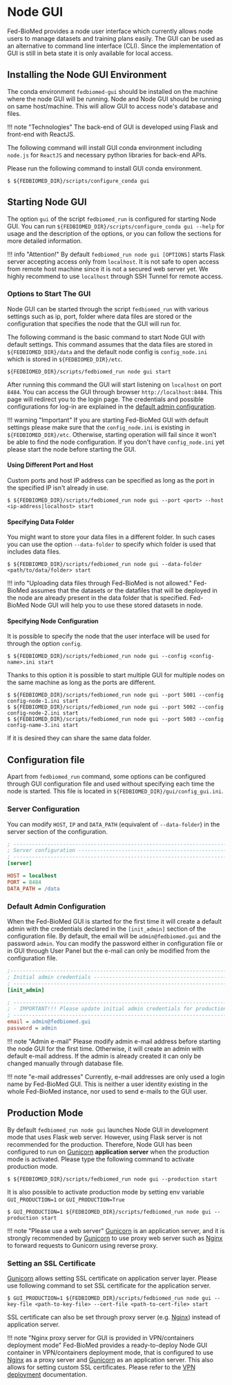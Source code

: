 # Node GUI

Fed-BioMed provides a node user interface which currently allows node users to manage datasets and training plans easily.
The GUI can be used as an alternative to command line interface (CLI).  Since the implementation of GUI is still in beta
state it is only available for local access.

## Installing the Node GUI Environment

The conda environment `fedbiomed-gui` should be installed on the machine where the node GUI will be running.
Node and Node GUI should be running on same host/machine. This will allow GUI to access node's database and files.

!!! note "Technologies"
    The back-end of GUI is developed using Flask and front-end with ReactJS.

The following command will install GUI conda environment including `node.js` for `ReactJS` and necessary python libraries
for back-end APIs.

Please run the following command to install GUI conda environment.

```shell
$ ${FEDBIOMED_DIR}/scripts/configure_conda gui
```

## Starting Node GUI

The option `gui` of the script `fedbiomed_run` is configured for starting Node GUI. You can run
`${FEDBIOMED_DIR}/scripts/configure_conda gui --help` for usage and the description of the options, or you can follow
the sections for more detailed information.

!!! info "Attention!"
    By default `fedbiomed_run node gui [OPTIONS]` starts Flask server accepting access only from
    `localhost`. It is not safe to open access from remote host machine since it is not a secured
    web server yet. We highly recommend to use `localhost` through SSH Tunnel for remote access.


### Options to Start The GUI

Node GUI can be started through the script `fedbiomed_run` with various settings such as ip, port, folder where data files
are stored or the configuration that specifies the node that the GUI will run for.

The following command is the basic command to start Node GUI with default settings. This command assumes that the
data files are stored in `${FEDBIOMED_DIR}/data` and the default node config is `config_node.ini` which is stored in
`${FEDBIOMED_DIR}/etc`.

`${FEDBIOMED_DIR}/scripts/fedbiomed_run node gui start`

After running this command the GUI will start listening on `localhost` on port `8484`.
You can access the GUI through
browser `http://localhost:8484`. This page will redirect you to the login page. The credentials and possible
configurations for log-in are explained in the [default admin configuration](#default-admin-configuration).

!!! warning "Important"
        If you are starting Fed-BioMed GUI with default settings please make sure that the `config_node.ini` is existing
        in `${FEDBIOMED_DIR}/etc`. Otherwise, starting operation will fail since it won't be able to find the node
        configuration. If you don't have `config_node.ini` yet please start the node before starting the GUI.


#### Using Different Port and Host

Custom ports and host IP address can be specified as long as the port in the specified IP isn't already in use.

```shell
$ ${FEDBIOMED_DIR}/scripts/fedbiomed_run node gui --port <port> --host <ip-address|localhost> start
```


#### Specifying Data Folder

You might want to store your data files in a different folder. In such cases you can use the option `--data-folder` to
specify which folder is used that includes data files.

````
$ ${FEDBIOMED_DIR}/scripts/fedbiomed_run node gui --data-folder <path/to/data/folder> start
````

!!! info "Uploading data files through Fed-BioMed is not allowed."
    Fed-BioMed assumes that the datasets or the datafiles that will be deployed in the node are already present in
    the data folder that is specified. Fed-BioMed Node GUI will help you to use these stored datasets in node.

#### Specifying Node Configuration

It is possible to specify the node that the user interface will be used for through the option `config`.

````
$ ${FEDBIOMED_DIR}/scripts/fedbiomed_run node gui --config <config-name>.ini start
````

Thanks to this option it is possible to start multiple GUI for multiple nodes on the same machine as long as the ports are different.


```shell
$ ${FEDBIOMED_DIR}/scripts/fedbiomed_run node gui --port 5001 --config config-node-1.ini start
$ ${FEDBIOMED_DIR}/scripts/fedbiomed_run node gui --port 5002 --config config-node-2.ini start
$ ${FEDBIOMED_DIR}/scripts/fedbiomed_run node gui --port 5003 --config config-name-3.ini start
```

If it is desired they can share the same data folder.


## Configuration file

Apart from `fedbiomed_run` command, some options can be configured through GUI configuration file and used
without specifying each time the node is started. This file is located in `${FEDBIOMED_DIR}/gui/config_gui.ini`.


### Server Configuration

You can modify `HOST`, `IP` and `DATA_PATH` (equivalent of `--data-folder`) in the server section of the configuration.

```ini
; --------------------------------------------------------------------------------------------
; Server configuration -----------------------------------------------------------------------
; --------------------------------------------------------------------------------------------
[server]

HOST = localhost
PORT = 8484
DATA_PATH = /data
```

### Default Admin Configuration

When the Fed-BioMed GUI is started for the first time it will create a default admin with the credentials declared
in the `[init_admin]` section of the configuration file.  By default, the email  will be `admin@fedbiomed.gui`
and the password `admin`. You can modify the password either in configuration file or in GUI through User Panel
but the e-mail can only be modified from the configuration file.


```ini
;---------------------------------------------------------------------------------------------
; Initial admin credentials ------------------------------------------------------------------
; --------------------------------------------------------------------------------------------
[init_admin]

; --------------------------------------------------------------------------------------------
; - IMPORTANT!!! Please update initial admin credentials for production ----------------------
; --------------------------------------------------------------------------------------------
email = admin@fedbiomed.gui
password = admin
```

!!! note "Admin e-mail"
    Please modify admin e-mail address before starting the node GUI for the first time.
    Otherwise, it will create an admin with default
    e-mail address. If the admin is already created it can only be changed manually through database file.

!!! note "e-mail addresses"
    Currently, e-mail addresses are only used a login name by Fed-BioMed GUI. This is neither a user
    identity existing in the whole Fed-BioMed instance, nor used to send e-mails to the GUI user.

## Production Mode

By default `fedbiomed_run node gui` launches Node GUI in development mode that uses Flask web server.  However,
using Flask server is not recommended for the production. Therefore, Node GUI has been configured to run on
[Gunicorn](https://gunicorn.org/) **application server** when the production mode is activated. Please type the following command to activate
production mode.

```shell
$ ${FEDBIOMED_DIR}/scripts/fedbiomed_run node gui --production start
```

It is also possible to activate production mode by setting  env variable `GUI_PRODUCTION=1` or `GUI_PRODUCTION=True`

```shell
$ GUI_PRODUCTION=1 ${FEDBIOMED_DIR}/scripts/fedbiomed_run node gui --production start
```

!!! note "Please use a web server"
    [Gunicorn](https://gunicorn.org/) is an application server, and it is strongly recommended by [Gunicorn](https://gunicorn.org/)
    to use proxy web server such as [Nginx](https://www.nginx.com/) to  forward requests to Gunicorn using reverse proxy.

### Setting an SSL Certificate

[Gunicorn](https://gunicorn.org/) allows setting SSL certificate on application server layer. Please use following command to set SSL
certificate for the application server.

```shell
$ GUI_PRODUCTION=1 ${FEDBIOMED_DIR}/scripts/fedbiomed_run node gui --key-file <path-to-key-file> --cert-file <path-to-cert-file> start
```

SSL certificate can also be set through proxy server (e.g. [Nginx](https://www.nginx.com/)) instead of application server.

!!! note "Nginx proxy server for GUI is provided in VPN/containers deployment mode"
    Fed-BioMed provides a ready-to-deploy Node GUI container in VPN/containers deployment mode, that is configured to use [Nginx](https://www.nginx.com/) as a
    proxy server and [Gunicorn](https://gunicorn.org/) as an application server. This also allows for setting custom SSL certificates.
    Please refer to the  [VPN deployment](../deployment/deployment-vpn.md) documentation.
